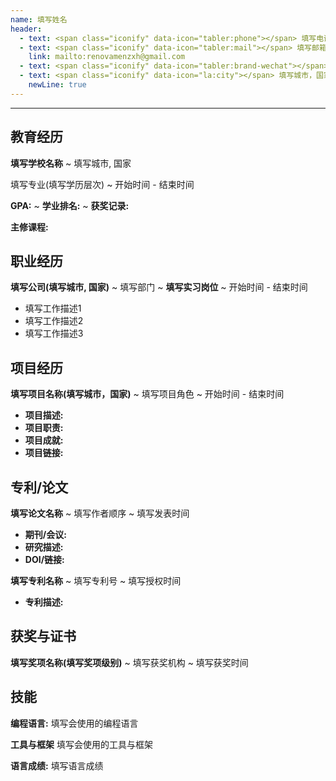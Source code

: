 ```yaml
---
name: 填写姓名
header:
  - text: <span class="iconify" data-icon="tabler:phone"></span> 填写电话
  - text: <span class="iconify" data-icon="tabler:mail"></span> 填写邮箱
    link: mailto:renovamenzxh@gmail.com
  - text: <span class="iconify" data-icon="tabler:brand-wechat"></span> 填写微信号
  - text: <span class="iconify" data-icon="la:city"></span> 填写城市，国家
    newLine: true
---
```

---

## 教育经历

**填写学校名称**
  ~ 填写城市, 国家

填写专业(填写学历层次)
  ~ 开始时间 - 结束时间 

**GPA:** 
  ~ **学业排名:** 
  ~ **获奖记录:** 

**主修课程:**

## 职业经历  

**填写公司(填写城市, 国家)**
  ~ 填写部门
  ~ **填写实习岗位**
  ~ 开始时间 - 结束时间

- 填写工作描述1
- 填写工作描述2
- 填写工作描述3

## 项目经历  

**填写项目名称(填写城市，国家)**
  ~ 填写项目角色
  ~ 开始时间 - 结束时间

- **项目描述:** 
- **项目职责:** 
- **项目成就:** 
- **项目链接:** 

## 专利/论文

**填写论文名称**
  ~ 填写作者顺序
  ~ 填写发表时间

- **期刊/会议:**  
- **研究描述:** 
- **DOI/链接:** 

**填写专利名称**
  ~ 填写专利号
  ~ 填写授权时间

- **专利描述:**

## 获奖与证书

**填写奖项名称(填写奖项级别)** 
  ~ 填写获奖机构
  ~ 填写获奖时间


## 技能

**编程语言:** 填写会使用的编程语言

**工具与框架** 填写会使用的工具与框架

**语言成绩:** 填写语言成绩